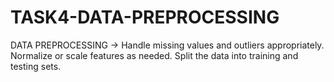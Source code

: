 # TASK4-DATA-PREPROCESSING
DATA PREPROCESSING -> Handle missing values and outliers appropriately. Normalize or scale features as needed. Split the data into training and testing sets.
